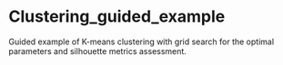 # Clustering_guided_example
Guided example of K-means clustering with grid search for the optimal parameters and silhouette metrics assessment.
